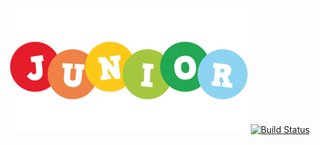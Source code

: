 ![Logo](old/src/junior.png)
[![Build Status](https://travis-ci.org/jrialland/parserjunior.svg)](https://travis-ci.org/jrialland/parserjunior)
